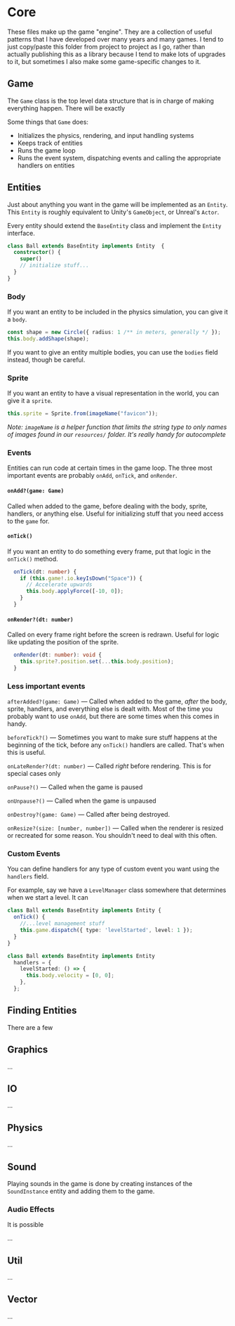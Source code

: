 # Core

These files make up the game "engine". They are a collection of useful patterns that I have developed over many years and many games. I tend to just copy/paste this folder from project to project as I go, rather than actually publishing this as a library because I tend to make lots of upgrades to it,
but sometimes I also make some game-specific changes to it.

## Game

The `Game` class is the top level data structure that is in charge of making everything happen.
There will be exactly

Some things that `Game` does:

- Initializes the physics, rendering, and input handling systems
- Keeps track of entities
- Runs the game loop
- Runs the event system, dispatching events and calling the appropriate handlers on entities

## Entities

Just about anything you want in the game will be implemented as an `Entity`.
This `Entity` is roughly equivalent to Unity's `GameObject`, or Unreal's `Actor`.

Every entity should extend the `BaseEntity` class and implement the `Entity` interface.

```TypeScript
class Ball extends BaseEntity implements Entity  {
  constructor() {
    super()
    // initialize stuff...
  }
}
```

### Body

If you want an entity to be included in the physics simulation, you can give it a `body`.

```TypeScript
const shape = new Circle({ radius: 1 /** in meters, generally */ });
this.body.addShape(shape);
```

If you want to give an entity multiple bodies, you can use the `bodies` field instead, though be careful.

### Sprite

If you want an entity to have a visual representation in the world, you can give it a `sprite`.

```TypeScript
this.sprite = Sprite.from(imageName("favicon"));
```

_Note: `imageName` is a helper function that limits the string type to only names of images found in our `resources/` folder. It's really handy for autocomplete_

### Events

Entities can run code at certain times in the game loop.
The three most important events are probably `onAdd`, `onTick`, and `onRender`.

#### `onAdd?(game: Game)`

Called when added to the game, before dealing with the body, sprite, handlers, or anything else.
Useful for initializing stuff that you need access to the `game` for.

#### `onTick()`

If you want an entity to do something every frame, put that logic in the `onTick()` method.

```TypeScript
  onTick(dt: number) {
    if (this.game!.io.keyIsDown("Space")) {
      // Accelerate upwards
      this.body.applyForce([-10, 0]);
    }
  }
```

#### `onRender?(dt: number)`

Called on every frame right before the screen is redrawn.
Useful for logic like updating the position of the sprite.

```TypeScript
  onRender(dt: number): void {
    this.sprite?.position.set(...this.body.position);
  }
```

### Less important events

`afterAdded?(game: Game)` — Called when added to the game, _after_ the body, sprite, handlers, and everything else is dealt with.
Most of the time you probably want to use `onAdd`, but there are some times when this comes in handy.

`beforeTick?()` — Sometimes you want to make sure stuff happens at the beginning of the tick, before any `onTick()` handlers are called.
That's when this is useful.

`onLateRender?(dt: number)` — Called _right_ before rendering. This is for special cases only

`onPause?()` — Called when the game is paused

`onUnpause?()` — Called when the game is unpaused

`onDestroy?(game: Game)` — Called after being destroyed.

`onResize?(size: [number, number])` — Called when the renderer is resized or recreated for some reason.
You shouldn't need to deal with this often.

### Custom Events

You can define handlers for any type of custom event you want using the `handlers` field.

For example, say we have a `LevelManager` class somewhere that determines when we start a level.
It can

```TypeScript
class Ball extends BaseEntity implements Entity {
  onTick() {
    //...level management stuff
    this.game.dispatch({ type: 'levelStarted', level: 1 });
  }
}
```

```TypeScript
class Ball extends BaseEntity implements Entity
  handlers = {
    levelStarted: () => {
      this.body.velocity = [0, 0];
    },
  };
```

## Finding Entities

There are a few

## Graphics

...

## IO

...

## Physics

...

## Sound

Playing sounds in the game is done by creating instances of the `SoundInstance` entity and adding them to the game.

### Audio Effects

It is possible

...

## Util

...

## Vector

...

```

```
